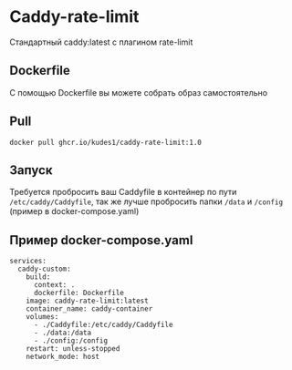 # Caddy-rate-limit

Стандартный сaddy:latest с плагином rate-limit

## Dockerfile

С помощью Dockerfile вы можете собрать образ самостоятельно

## Pull
`docker pull ghcr.io/kudes1/caddy-rate-limit:1.0`

## Запуск
Требуется пробросить ваш Caddyfile в контейнер по пути `/etc/caddy/Caddyfile`, так же лучше пробросить папки `/data` и `/config` (пример в docker-compose.yaml)

## Пример docker-compose.yaml
```
services:
  caddy-custom:
    build:
      context: .
      dockerfile: Dockerfile
    image: caddy-rate-limit:latest
    container_name: caddy-container
    volumes:
      - ./Caddyfile:/etc/caddy/Caddyfile
      - ./data:/data
      - ./config:/config
    restart: unless-stopped
    network_mode: host
```